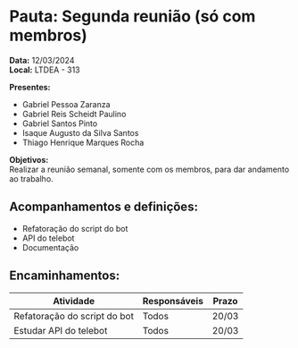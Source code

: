 # Pauta: Segunda reunião (só com membros)

**Data:** 12/03/2024  
**Local:** LTDEA - 313  

**Presentes:**  
- Gabriel Pessoa Zaranza  
- Gabriel Reis Scheidt Paulino  
- Gabriel Santos Pinto  
- Isaque Augusto da Silva Santos  
- Thiago Henrique Marques Rocha  

**Objetivos:**  
Realizar a reunião semanal, somente com os membros, para dar andamento ao trabalho.

## Acompanhamentos e definições:  

- Refatoração do script do bot
- API do telebot
- Documentação

## Encaminhamentos:

| Atividade                          | Responsáveis | Prazo   |
|------------------------------------|--------------|---------|
| Refatoração do script do bot       | Todos        | 20/03   |
| Estudar API do telebot             | Todos        | 20/03   |
